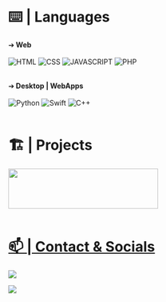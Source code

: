 

# ⌨️ | Languages

➔<b> Web<br><br></b>
![HTML](https://img.shields.io/badge/-HTML-f36619?&style=for-the-badge&logo=html5&logoColor=white)
![CSS](https://img.shields.io/badge/-CSS3-264de4?&style=for-the-badge&logo=css3&logoColor=white)
![JAVASCRIPT](https://img.shields.io/badge/-javascript-f7df1e?&style=for-the-badge&logo=javascript&logoColor=black)
![PHP](https://img.shields.io/badge/-PHP-4f5b93?&style=for-the-badge&logo=php&logoColor=white)<br><br>

➔<b> Desktop | WebApps<br><br></b>
![Python](https://img.shields.io/badge/-python-3771a2?&style=for-the-badge&logo=python&logoColor=white)
![Swift](https://img.shields.io/badge/-swift-f04c34?&style=for-the-badge&logo=swift&logoColor=white)
![C++](https://img.shields.io/badge/-cpp-084484?&style=for-the-badge&logo=cplusplus&logoColor=white)
<br><br>

# 🏗 | Projects
<a href="https://ems-tool.xyz" target="_blank"><img width="300" height="80" src="https://i.imgur.com/WdOG6Sk.png">
<br><br>

# 📫 | Contact & Socials
<p>
<a href="https://t.me/stehack" target="_blank"><img src="https://img.shields.io/badge/-telegram-2487d4?style=for-the-badge&logo=telegram&logoColor=white">
</p>
<p>
<a href="https://ds.ems-tool.xyz" target="_blank"><img src="https://img.shields.io/badge/-discord-546cf8?style=for-the-badge&logo=discord&logoColor=white">
</p>
